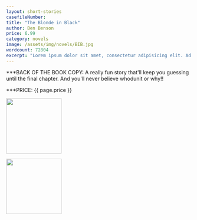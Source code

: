 ```yaml
---
layout: short-stories
casefileNumber: 
title: "The Blonde in Black"
author: Ben Benson
price: 6.99
category: novels
image: /assets/img/novels/BIB.jpg
wordcount: 72804
excerpt: "Lorem ipsum dolor sit amet, consectetur adipisicing elit. Ad eaque distinctio vel illo beatae aliquid mollitia iure similique accusantium! Voluptatem a repellendus officia sit praesentium vitae earum vel maiores dolore."
---
```


***BACK OF THE BOOK COPY:
A really fun story that'll keep you guessing until the final chapter. And you'll never believe whodunit or why!!


***PRICE: {{ page.price }}

<a href="https://transactions.sendowl.com/products/489078/8C78A439/purchase" rel="nofollow"><img style="width: 150px;" src="https://transactions.sendowl.com/assets/external/buy-now.png" /></a><script type="text/javascript" src="https://transactions.sendowl.com/assets/sendowl.js" ></script>

<a href="https://transactions.sendowl.com/products/489078/8C78A439/add_to_cart" rel="nofollow"><img style="width: 150px;" src="https://transactions.sendowl.com/assets/external/add-to-cart.png" /></a><script type="text/javascript" src="https://transactions.sendowl.com/assets/sendowl.js" ></script>